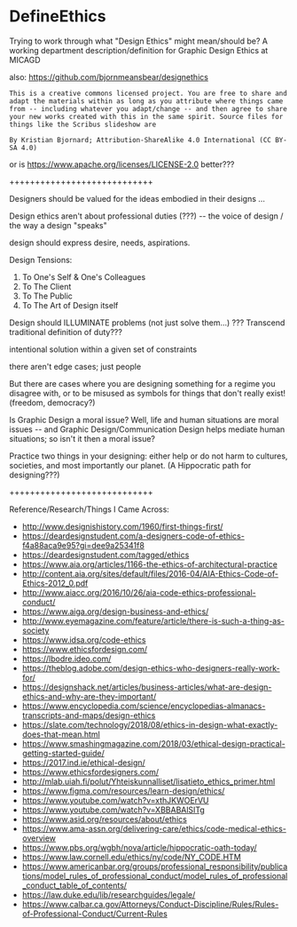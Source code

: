 # DefineEthics
Trying to work through what "Design Ethics" might mean/should be?
A working department description/definition for Graphic Design Ethics at MICAGD

also: https://github.com/bjornmeansbear/designethics

```
This is a creative commons licensed project. You are free to share and adapt the materials within as long as you attribute where things came from -- including whatever you adapt/change -- and then agree to share your new works created with this in the same spirit. Source files for things like the Scribus slideshow are

By Kristian Bjornard; Attribution-ShareAlike 4.0 International (CC BY-SA 4.0)
```

or is https://www.apache.org/licenses/LICENSE-2.0 better???

++++++++++++++++++++++++++++

Designers should be valued for the ideas embodied in their designs …

Design ethics aren't about professional duties (???) -- the voice of design / the way a design "speaks"

design should express desire, needs, aspirations.

Design Tensions:
1. To One's Self & One's Colleagues
2. To The Client
3. To The Public
4. To The Art of Design itself

Design should ILLUMINATE problems (not just solve them...) ??? Transcend traditional definition of duty???

intentional solution within a given set of constraints

there aren't edge cases; just people

But there are cases where you are designing something for a regime you disagree with, or to be misused as symbols for things that don't really exist! (freedom, democracy?)

Is Graphic Design a moral issue? Well, life and human situations are moral issues -- and Graphic Design/Communication Design helps mediate human situations; so isn't it then a moral issue?

Practice two things in your designing: either help or do not harm to cultures, societies, and most importantly our planet. (A Hippocratic path for designing???)

++++++++++++++++++++++++++++

Reference/Research/Things I Came Across:
- http://www.designishistory.com/1960/first-things-first/
- https://deardesignstudent.com/a-designers-code-of-ethics-f4a88aca9e95?gi=dee9a25341f8
- https://deardesignstudent.com/tagged/ethics
- https://www.aia.org/articles/1166-the-ethics-of-architectural-practice
- http://content.aia.org/sites/default/files/2016-04/AIA-Ethics-Code-of-Ethics-2012_0.pdf
- http://www.aiacc.org/2016/10/26/aia-code-ethics-professional-conduct/
- https://www.aiga.org/design-business-and-ethics/
- http://www.eyemagazine.com/feature/article/there-is-such-a-thing-as-society
- https://www.idsa.org/code-ethics
- https://www.ethicsfordesign.com/
- https://lbodre.ideo.com/
- https://theblog.adobe.com/design-ethics-who-designers-really-work-for/
- https://designshack.net/articles/business-articles/what-are-design-ethics-and-why-are-they-important/
- https://www.encyclopedia.com/science/encyclopedias-almanacs-transcripts-and-maps/design-ethics
- https://slate.com/technology/2018/08/ethics-in-design-what-exactly-does-that-mean.html
- https://www.smashingmagazine.com/2018/03/ethical-design-practical-getting-started-guide/
- https://2017.ind.ie/ethical-design/
- https://www.ethicsfordesigners.com/
- http://mlab.uiah.fi/polut/Yhteiskunnalliset/lisatieto_ethics_primer.html
- https://www.figma.com/resources/learn-design/ethics/
- https://www.youtube.com/watch?v=xthJKWOErVU
- https://www.youtube.com/watch?v=XBBABAlSITg
- https://www.asid.org/resources/about/ethics
- https://www.ama-assn.org/delivering-care/ethics/code-medical-ethics-overview
- https://www.pbs.org/wgbh/nova/article/hippocratic-oath-today/
- https://www.law.cornell.edu/ethics/ny/code/NY_CODE.HTM
- https://www.americanbar.org/groups/professional_responsibility/publications/model_rules_of_professional_conduct/model_rules_of_professional_conduct_table_of_contents/
- https://law.duke.edu/lib/researchguides/legale/
- https://www.calbar.ca.gov/Attorneys/Conduct-Discipline/Rules/Rules-of-Professional-Conduct/Current-Rules
